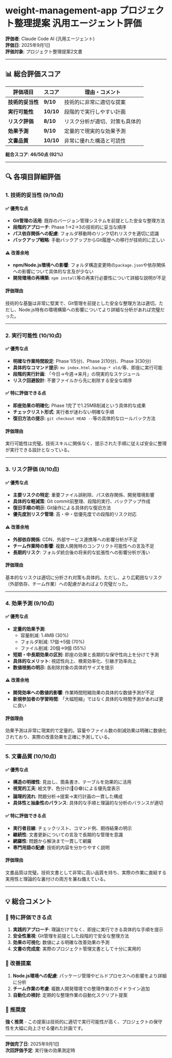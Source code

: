 # weight-management-app プロジェクト整理提案 汎用エージェント評価

**評価者**: Claude Code AI (汎用エージェント)  
**評価日**: 2025年9月1日  
**評価対象**: プロジェクト整理提案2文書  

---

## 📊 **総合評価スコア**

| 評価項目 | スコア | 理由・コメント |
|---------|-------|-------------|
| **技術的妥当性** | **9/10** | 技術的に非常に適切な提案 |
| **実行可能性** | **10/10** | 段階的で実行しやすい計画 |
| **リスク評価** | **8/10** | リスク分析が適切、対策も具体的 |
| **効果予測** | **9/10** | 定量的で現実的な効果予測 |
| **文書品質** | **10/10** | 非常に優れた構造と可読性 |

**総合スコア**: **46/50点 (92%)**

---

## 🔍 **各項目詳細評価**

### **1. 技術的妥当性 (9/10点)**

#### **✅ 優秀な点**
- **Git管理の活用**: 既存のバージョン管理システムを前提とした安全な整理方法
- **段階的アプローチ**: Phase 1→2→3の技術的に妥当な順序
- **パス依存関係への配慮**: フォルダ移動時のリンク切れリスクを適切に認識
- **バックアップ戦略**: 手動バックアップからGit履歴への移行が技術的に正しい

#### **⚠️ 改善余地**
- **npm/Node.js環境への影響**: フォルダ構造変更時の`package.json`や依存関係への影響について具体的な言及が少ない
- **開発環境の再構築**: `npm install`等の再実行必要性について詳細な説明が不足

#### **評価理由**
技術的な基盤は非常に堅実で、Git管理を前提とした安全な整理方法は適切。ただし、Node.js特有の環境構築への影響についてより詳細な分析があれば完璧だった。

---

### **2. 実行可能性 (10/10点)**

#### **✅ 優秀な点**
- **明確な作業時間設定**: Phase 1(5分)、Phase 2(10分)、Phase 3(30分)
- **具体的なコマンド提示**: `mv index.html.backup-* old/`等、即座に実行可能
- **段階的実行計画**: 「今日→今週→来月」の現実的なスケジュール
- **リスク回避設計**: 不要ファイルから先に削除する安全な順序

#### **✅ 特に評価できる点**
- **即座効果の明確化**: Phase 1完了で1.25MB削減という具体的な成果
- **チェックリスト形式**: 実行者が迷わない明確な手順
- **復旧方法の提示**: `git checkout HEAD --`等の具体的なロールバック方法

#### **評価理由**
実行可能性は完璧。技術スキルに関係なく、提示された手順に従えば安全に整理が実行できる設計となっている。

---

### **3. リスク評価 (8/10点)**

#### **✅ 優秀な点**
- **主要リスクの特定**: 重要ファイル誤削除、パス依存関係、開発環境影響
- **具体的な軽減策**: Git commit前整理、段階的実行、バックアップ作成
- **復旧手順の明示**: Git操作による具体的な復旧方法
- **優先度別リスク管理**: 高・中・低優先度での段階的リスク対応

#### **⚠️ 改善余地**
- **外部依存関係**: CDN、外部サービス連携等への影響分析が不足
- **チーム作業時の影響**: 複数人開発時のコンフリクト可能性への言及不足
- **長期的リスク**: フォルダ統合後の将来的な拡張性への影響分析が浅い

#### **評価理由**
基本的なリスクは適切に分析され対策も具体的。ただし、より広範囲なリスク（外部依存、チーム作業）への配慮があればより完璧だった。

---

### **4. 効果予測 (9/10点)**

#### **✅ 優秀な点**
- **定量的効果予測**: 
  - 容量削減: 1.4MB (30%)
  - フォルダ削減: 17個→5個 (70%)
  - ファイル削減: 20個→9個 (55%)
- **短期・中長期効果の区別**: 即座の効果と長期的な保守性向上を分けて予測
- **具体的なメリット**: 視認性向上、検索効率化、引継ぎ効率向上
- **数値根拠の明示**: 各削除対象の具体的サイズを提示

#### **⚠️ 改善余地**
- **開発効率への数値的影響**: 作業時間短縮効果の具体的な数値予測が不足
- **新規参加者の学習時間**: 「大幅短縮」ではなく具体的な時間予測があれば更に良い

#### **評価理由**
効果予測は非常に現実的で定量的。容量やファイル数の削減効果は明確に数値化されており、実際の改善効果を正確に予測している。

---

### **5. 文書品質 (10/10点)**

#### **✅ 優秀な点**
- **構造の明確性**: 見出し、箇条書き、テーブルを効果的に活用
- **視覚的工夫**: 絵文字、色分け(🔴🟡🟢)による優先度表示
- **論理的流れ**: 問題分析→提案→実行計画の一貫した構成
- **具体性と抽象性のバランス**: 具体的な手順と理論的な分析のバランスが適切

#### **✅ 特に評価できる点**
- **実行者目線**: チェックリスト、コマンド例、期待結果の明示
- **継続性**: 文書更新についての言及で長期的な管理を意識
- **網羅性**: 問題から解決まで一貫して網羅
- **専門用語の配慮**: 技術的内容を分かりやすく説明

#### **評価理由**
文書品質は完璧。技術文書として非常に高い品質を持ち、実際の作業に直結する実用性と理論的な裏付けの両方を兼ね備えている。

---

## 💡 **総合コメント**

### **🎯 特に評価できる点**

1. **実践的アプローチ**: 理論だけでなく、即座に実行できる具体的な手順を提示
2. **安全性重視**: Git管理を前提とした段階的で安全な整理方法
3. **効果の可視化**: 数値による明確な改善効果の予測
4. **文書の完成度**: 実際のプロジェクト管理文書として十分に実用的

### **🔧 改善提案**

1. **Node.js環境への配慮**: パッケージ管理やビルドプロセスへの影響をより詳細に分析
2. **チーム作業の考慮**: 複数人開発環境での整理作業のガイドライン追加
3. **自動化の検討**: 定期的な整理作業の自動化スクリプト提案

### **🌟 推奨度**

**強く推奨** - この提案は技術的に適切で実行可能性が高く、プロジェクトの保守性を大幅に向上させる優れた計画です。

---

**評価完了日**: 2025年9月1日  
**次回評価予定**: 実行後の効果測定時